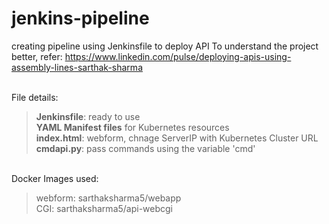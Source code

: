 # jenkins-pipeline
creating pipeline using Jenkinsfile to deploy API
To understand the project better, refer:
https://www.linkedin.com/pulse/deploying-apis-using-assembly-lines-sarthak-sharma

</BR>File details:</BR>
> <B>Jenkinsfile</B>: ready to use </BR>
> <B>YAML Manifest files</B> for Kubernetes resources </BR>
> <B>index.html</B>: webform, chnage ServerIP with Kubernetes Cluster URL </BR>
> <B>cmdapi.py</B>: pass commands using the variable 'cmd' </BR>

</BR>Docker Images used:</BR>
> webform: sarthaksharma5/webapp</BR>
> CGI: sarthaksharma5/api-webcgi</BR>
